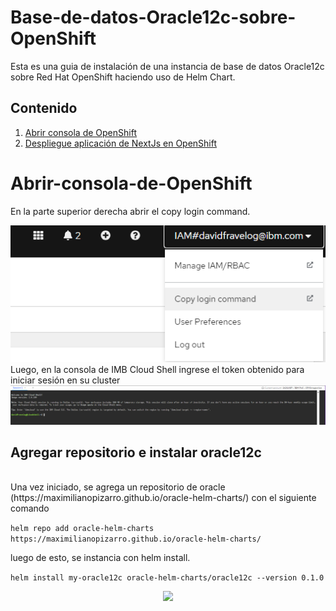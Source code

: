# Base-de-datos-Oracle12c-sobre-OpenShift
Esta es una guia de instalación de una instancia de base de datos Oracle12c sobre Red Hat OpenShift haciendo uso de Helm Chart.
<br/>

## Contenido
1. [Abrir consola de OpenShift](#Abrir-consola-de-OpenShift)
2. [Despliegue aplicación de NextJs en OpenShift](#despliegue_aplicacion_de_nextjs_en_openshift)

# Abrir-consola-de-OpenShift 
En la parte superior derecha abrir el copy login command. 
<div align="center"><img width="800" src="img/Copy.png"></div>
Luego, en  la consola de IMB Cloud Shell ingrese el token obtenido para iniciar sesión en su cluster 
<div align="center"><img width="800" src="img/Cloud.png"></div>

## Agregar repositorio e instalar oracle12c
<br/>
Una vez iniciado, se agrega un repositorio de oracle (https://maximilianopizarro.github.io/oracle-helm-charts/) con el siguiente comando 

```helm repo add oracle-helm-charts https://maximilianopizarro.github.io/oracle-helm-charts/```

luego de esto, se instancia con helm install. 

```helm install my-oracle12c oracle-helm-charts/oracle12c --version 0.1.0```
<div align="center"><img width="800" src="img/Instancia.png"></div>



